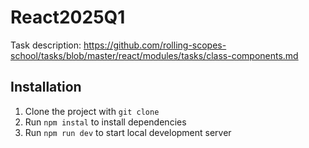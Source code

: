 # React2025Q1

Task description: <https://github.com/rolling-scopes-school/tasks/blob/master/react/modules/tasks/class-components.md>

## Installation

1. Clone the project with `git clone`
2. Run `npm instal` to install dependencies
3. Run `npm run dev` to start local development server
